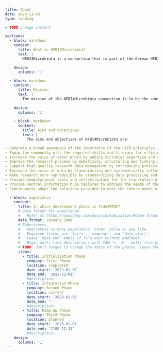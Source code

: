 ```yaml
---
title: About
date: 2024-11-08
type: landing

# TODO change content

sections:
  - block: markdown
    content:
      title: What is NFDI4Microbiota?
      text: |
        NFDI4Microbiota is a consortium that is part of the German NFDI (National research Data Infrastructure). The vision of the NFDI4Microbiota consortium is that researchers in microbiology (including bacteriology, virology, protistology, mycology and parasitology) can translate research data easily into a deep understanding of microbial species and their interactions on a molecular level.

    design:
      columns: '1'

  - block: markdown
    content:
      title: Mission
      text: |
        The mission of the NFDI4Microbiota consortium is to be the central hub in Germany for supporting the microbiology community with access to data, analysis services, data/metadata standards and training.
    
    design:
      columns: '1'

    - block: markdown
      content:
        title: Aims and objectives
        text: |
          The aims and objectives of NFDI4Microbiota are:

- Generate a broad awareness of the importance of the FAIR principles, open science and reproducible research in the microbiological community and drive a cultural change toward their widespread adaptation.
- Equip the community with the required skills and literacy for efficient and data-driven microbial research by providing a comprehensive training program.
- Increase the value of other NFDIs by adding microbial expertise and connecting the national and international microbiology communities.
- Improve the research process by mobilizing, structuring and linking available data, information and knowledge related to microorganisms.
- Support high-quality research data management by introducing professional data stewards into the microbiological research process.
- Increase the value of data by standardizing and systematically collecting rich metadata and building tools for querying.
- Make research more reproducible by standardizing data processing and analysis.
- Provide computational tools and infrastructure for the translation of data into new knowledge.
- Provide central information hubs tailored to address the needs of the microbial research community and its sub-fields.
- Continuously adapt the solutions provided to meet the future needs of our microbiology community.

  - block: experience
    content:
      title: In which development phase is Todo4NFDI?
      # Date format for experience
      #   Refer to https://wowchemy.com/docs/customization/#date-format
      date_format: January 2006
      # Experiences.
      #   Add/remove as many experience `items` below as you like.
      #   Required fields are `title`, `company`, and `date_start`.
      #   Leave `date_end` empty if it's your current employer.
      #   Begin multi-line descriptions with YAML's `|2-` multi-line prefix.
      # TODO: don't forget to change the dates of the phases. Leave the 'date_end' of your current phase empty, so it is marked active
      items:
        - title: Initialisation Phase
          company: First Phase
          location: completed
          date_start: '2022-01-01'
          date_end: '2022-12-01'
          #description: 
        - title: Integration Phase
          company: Second Phase
          location: current
          date_start: '2023-01-01'
          date_end: ''
          #description: 
        - title: Ramp-up Phase
          company: Third Phase
          location: planned
          date_start: '2025-01-01'
          date_end: '2100-12-31'
          #description: 
    design:
      columns: '1'
---
```

